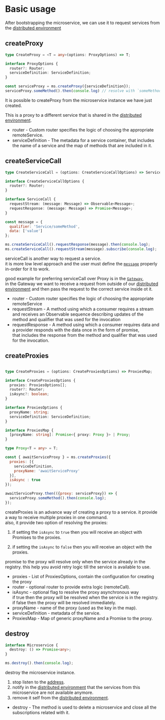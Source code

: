 # Basic usage

After bootstrapping the microservice, we can use it to request services from the [distributed environment](#distributed-environment)

## createProxy

```typescript
type CreateProxy = <T = any>(options: ProxyOptions) => T;

interface ProxyOptions {
  router?: Router;
  serviceDefinition: ServiceDefinition;
}

```

```javascript
const serviceProxy = ms.createProxy({serviceDefinition});
serviceProxy.someMethod().then(console.log) // resolve with `someMethod` response
```


It is possible to createProxy from the microservice instance we have just created. 

This is a proxy to a different service that is shared in the [distributed environment](#distributed-environment).

* router - Custom router specifies the logic of choosing the appropriate remoteService.
* serviceDefinition - The metadata for a service container, that includes the name of a service and the map of methods that are included in it.
                         
## createServiceCall

```typescript
type CreateServiceCall = (options: CreateServiceCallOptions) => ServiceCall;

interface CreateServiceCallOptions {
  router?: Router;
}

interface ServiceCall {
  requestStream: (message: Message) => Observable<Message>;
  requestResponse: (message: Message) => Promise<Message>;
}
```

```javascript
const message = {
  qualifier: 'Service/someMethod',
  data: ['value']
};

ms.createServiceCall().requestResponse(message).then(console.log);
ms.createServiceCall().requestStream(message).subscribe(console.log);

```

serviceCall is another way to request a service.  
it is more low level approach and the user must define the [`message`](#message) properly in-order for it to work.

good example for preferring serviceCall over Proxy is in the [`Gateway`](),  
in the Gateway we want to receive a request from outside of our [distributed environment](#distributed-environment) and then pass the request to the correct service inside ot it.

* router - Custom router specifies the logic of choosing the appropriate remoteService
* requestStream - A method using which a consumer requires a stream and receives an Observable sequence describing updates of the method and qualifier that was used for the invocation
* requestResponse - A method using which a consumer requires data and a provider responds with the data once in the form of promise,  
 that includes the response from the method and qualifier that was used for the invocation.

## createProxies

```typescript

type CreateProxies = (options: CreateProxiesOptions) => ProxiesMap;

interface CreateProxiesOptions {
  proxies: ProxiesOptions[];
  router?: Router;
  isAsync?: boolean;
}

interface ProxiesOptions {
  proxyName: string;
  serviceDefinition: ServiceDefinition;
}

interface ProxiesMap {
  [proxyName: string]: Promise<{ proxy: Proxy }> | Proxy;
}

type Proxy<T = any> = T;
```

```javascript
const { awaitServiceProxy } = ms.createProxies({
  proxies: [{
    serviceDefinition,
    proxyName: 'awaitServiceProxy'
  }],
  isAsync : true
});

awaitServiceProxy.then(({proxy: serviceProxy}) => {
  serviceProxy.someMethod().then(console.log);
});
```
createProxies is an advance way of creating a proxy to a service.
it provide a way to receive multiple proxies in one command.  
also, it provide two option of resolving the proxies:

1. if setting the `isAsync` to `true` then you will receive 
an object with Promises to the proxies.

2.  if setting the `isAsync` to `false` then you will receive 
    an object with the proxies.
    
promise to the proxy will resolve only when the service already in the registry.
this help you avoid retry logic till the service is available to use.

* proxies - List of ProxiesOptions, contain the configuration for creating the proxy
* router - optional router to provide extra logic (remoteCall).
* isAsync - optional flag to resolve the proxy asynchronous way  
if true then the proxy will be resolved when the service is in the registry.  
if false then the proxy will be resolved immediately.
* proxyName - name of the proxy (used as the key in the map).
* serviceDefinition - metadata of the service.
* ProxiesMap - Map of generic proxyName and a Promise to the proxy.

## destroy

```typescript
interface Microservice {
  destroy: () => Promise<any>;
}
```

```javascript
ms.destroy().then(console.log);
```
destroy the microservice instance.

1. stop listen to the [address](#address).  
2. notify in the [distributed environment](#distributed-environment) that the services from this microservice are not available anymore.  
3. remove it self from the [distributed environment](#distributed-environment).  

* destroy - The method is used to delete a microservice and close all the subscriptions related with it.

